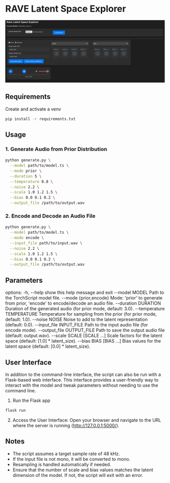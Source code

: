 # RAVE Latent Space Explorer

![RAVE Latent Space Explorer](./demo/screenshot.png)

## Requirements

Create and activate a venv

```bash
pip install -r requirements.txt
```

## Usage

### 1. Generate Audio from Prior Distribution

```bash
python generate.py \
  --model path/to/model.ts \
  --mode prior \
  --duration 5 \
  --temperature 0.8 \
  --noise 2.2 \
  --scale 1.0 1.2 1.5 \
  --bias 0.0 0.1 0.2 \
  --output_file /path/to/output.wav
```

### 2. Encode and Decode an Audio File

```bash
python generate.py \
  --model path/to/model.ts \
  --mode encode \
  --input_file path/to/input.wav \
  --noise 2.2 \
  --scale 1.0 1.2 1.5 \
  --bias 0.0 0.1 0.2 \
  --output_file /path/to/output.wav
```

## Parameters

options:
  -h, --help            show this help message and exit
  --model MODEL         Path to the TorchScript model file.
  --mode {prior,encode}
                        Mode: 'prior' to generate from prior, 'encode' to encode/decode an audio file.
  --duration DURATION   Duration of the generated audio (for prior mode, default: 3.0).
  --temperature TEMPERATURE
                        Temperature for sampling from the prior (for prior mode, default: 1.0).
  --noise NOISE         Noise to add to the latent representation (default: 0.0).
  --input_file INPUT_FILE
                        Path to the input audio file (for encode mode).
  --output_file OUTPUT_FILE
                        Path to save the output audio file (default: output.wav).
  --scale SCALE [SCALE ...]
                        Scale factors for the latent space (default: [1.0] * latent_size).
  --bias BIAS [BIAS ...]
                        Bias values for the latent space (default: [0.0] * latent_size).


## User Interface

In addition to the command-line interface, the script can also be run
with a Flask-based web interface. This interface provides a user-friendly way
to interact with the model and tweak parameters without needing to use the
command line.

1. Run the Flask app

```bash
flask run
```

2. Access the User Interface: Open your browser and navigate to the URL where the server is running (http://127.0.0.1:5000/). 

## Notes

- The script assumes a target sample rate of 48 kHz.
- If the input file is not mono, it will be converted to mono.
- Resampling is handled automatically if needed.
- Ensure that the number of scale and bias values matches the latent dimension of the model. If not, the script will exit with an error.

